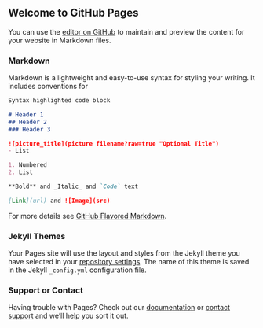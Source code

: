 ## Welcome to GitHub Pages

You can use the [editor on GitHub](https://github.com/EnoughSmith/360cameratrial/edit/master/README.md) to maintain and preview the content for your website in Markdown files.

<script src="//360.vizor.io/scripts/embed.js" data-vizorurl="https://360.vizor.io/embed/v/qxqe0" ></script>

### Markdown

Markdown is a lightweight and easy-to-use syntax for styling your writing. It includes conventions for

```markdown
Syntax highlighted code block

# Header 1
## Header 2
### Header 3

![picture_title](picture filename?raw=true "Optional Title")
- List

1. Numbered
2. List

**Bold** and _Italic_ and `Code` text

[Link](url) and ![Image](src)
```

For more details see [GitHub Flavored Markdown](https://guides.github.com/features/mastering-markdown/).

### Jekyll Themes

Your Pages site will use the layout and styles from the Jekyll theme you have selected in your [repository settings](https://github.com/EnoughSmith/360cameratrial/settings). The name of this theme is saved in the Jekyll `_config.yml` configuration file.

### Support or Contact

Having trouble with Pages? Check out our [documentation](https://help.github.com/categories/github-pages-basics/) or [contact support](https://github.com/contact) and we’ll help you sort it out.
